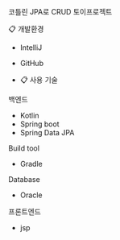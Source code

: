  코틀린 JPA로 CRUD 토이프로젝트

📋 개발환경
- IntelliJ
- GitHub

- 📋 사용 기술

백엔드

- Kotlin
- Spring boot
- Spring Data JPA

Build tool
- Gradle

Database
- Oracle

프론트엔드
- jsp
